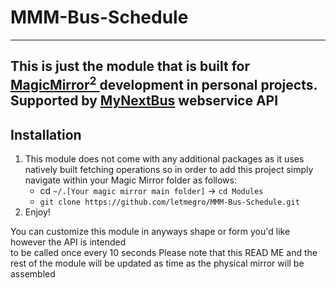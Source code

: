 # MMM-Bus-Schedule
---
This is just the module that is built for [MagicMirror<sup>2</sup> ](https://magicmirror.builders/)development in personal projects.
Supported by [MyNextBus](https://sms-web.nextbus.com/) webservice API
---
## Installation
1. This module does not come with any additional packages as it uses natively built fetching operations so in order to add this project simply navigate within your Magic Mirror folder as follows:
   - cd `~/.[Your magic mirror main folder]` &rarr; `cd Modules`
   - `git clone https://github.com/letmegro/MMM-Bus-Schedule.git`
2. Enjoy!

You can customize this module in anyways shape or form you'd like however the API is intended<br> to be called once every 10 seconds
Please note that this READ ME and the rest of the module will be updated as time as the physical mirror will be assembled
